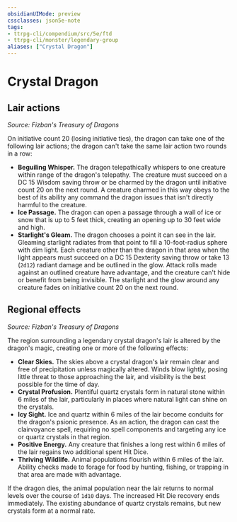 ```yaml
---
obsidianUIMode: preview
cssclasses: json5e-note
tags:
- ttrpg-cli/compendium/src/5e/ftd
- ttrpg-cli/monster/legendary-group
aliases: ["Crystal Dragon"]
---
```

# Crystal Dragon

## Lair actions
_Source: Fizban's Treasury of Dragons_

On initiative count 20 (losing initiative ties), the dragon can take one of the following lair actions; the dragon can't take the same lair action two rounds in a row:

- **Beguiling Whisper.** The dragon telepathically whispers to one creature within range of the dragon's telepathy. The creature must succeed on a DC 15 Wisdom saving throw or be charmed by the dragon until initiative count 20 on the next round. A creature charmed in this way obeys to the best of its ability any command the dragon issues that isn't directly harmful to the creature.  
- **Ice Passage.** The dragon can open a passage through a wall of ice or snow that is up to 5 feet thick, creating an opening up to 30 feet wide and high.  
- **Starlight's Gleam.** The dragon chooses a point it can see in the lair. Gleaming starlight radiates from that point to fill a 10-foot-radius sphere with dim light. Each creature other than the dragon in that area when the light appears must succeed on a DC 15 Dexterity saving throw or take 13 (`2d12`) radiant damage and be outlined in the glow. Attack rolls made against an outlined creature have advantage, and the creature can't hide or benefit from being invisible. The starlight and the glow around any creature fades on initiative count 20 on the next round.  

## Regional effects
_Source: Fizban's Treasury of Dragons_

The region surrounding a legendary crystal dragon's lair is altered by the dragon's magic, creating one or more of the following effects:

- **Clear Skies.** The skies above a crystal dragon's lair remain clear and free of precipitation unless magically altered. Winds blow lightly, posing little threat to those approaching the lair, and visibility is the best possible for the time of day.  
- **Crystal Profusion.** Plentiful quartz crystals form in natural stone within 6 miles of the lair, particularly in places where natural light can shine on the crystals.  
- **Icy Sight.** Ice and quartz within 6 miles of the lair become conduits for the dragon's psionic presence. As an action, the dragon can cast the clairvoyance spell, requiring no spell components and targeting any ice or quartz crystals in that region.  
- **Positive Energy.** Any creature that finishes a long rest within 6 miles of the lair regains two additional spent Hit Dice.  
- **Thriving Wildlife.** Animal populations flourish within 6 miles of the lair. Ability checks made to forage for food by hunting, fishing, or trapping in that area are made with advantage.  

If the dragon dies, the animal population near the lair returns to normal levels over the course of `1d10` days. The increased Hit Die recovery ends immediately. The existing abundance of quartz crystals remains, but new crystals form at a normal rate.